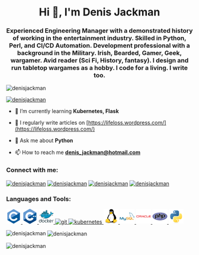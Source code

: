 <h1 align="center">Hi 👋, I'm Denis Jackman</h1>
<h3 align="center">Experienced Engineering Manager with a demonstrated history of working in the entertainment industry. Skilled in Python, Perl, and CI/CD Automation. Development professional with a background in the Military. Irish, Bearded, Gamer, Geek, wargamer. Avid reader (Sci Fi, History, fantasy). I design and run tabletop wargames as a hobby. I code for a living. I write too.</h3>

<p align="left"> <img src="https://komarev.com/ghpvc/?username=denisjackman&label=Profile%20views&color=0e75b6&style=plastic" alt="denisjackman" /> </p>

<p align="left"> <a href="https://github.com/ryo-ma/github-profile-trophy"><img src="https://github-profile-trophy.vercel.app/?username=denisjackman" alt="denisjackman" /></a> </p>

- 🌱 I’m currently learning **Kubernetes, Flask**

- 📝 I regularly write articles on [https://lifeloss.wordpress.com/](https://lifeloss.wordpress.com/)

- 💬 Ask me about **Python**

- 📫 How to reach me **denis_jackman@hotmail.com**

<h3 align="left">Connect with me:</h3>
<p align="left">
<a href="https://twitter.com/denisjackman" target="blank"><img align="center" src="https://raw.githubusercontent.com/rahuldkjain/github-profile-readme-generator/master/src/images/icons/Social/twitter.svg" alt="denisjackman" height="30" width="40" /></a>
<a href="https://linkedin.com/in/denisjackman" target="blank"><img align="center" src="https://raw.githubusercontent.com/rahuldkjain/github-profile-readme-generator/master/src/images/icons/Social/linked-in-alt.svg" alt="denisjackman" height="30" width="40" /></a>
<a href="https://kaggle.com/denisjackman" target="blank"><img align="center" src="https://raw.githubusercontent.com/rahuldkjain/github-profile-readme-generator/master/src/images/icons/Social/kaggle.svg" alt="denisjackman" height="30" width="40" /></a>
<a href="https://instagram.com/denisjackman" target="blank"><img align="center" src="https://raw.githubusercontent.com/rahuldkjain/github-profile-readme-generator/master/src/images/icons/Social/instagram.svg" alt="denisjackman" height="30" width="40" /></a>
</p>

<h3 align="left">Languages and Tools:</h3>
<p align="left"> <a href="https://www.cprogramming.com/" target="_blank" rel="noreferrer"> <img src="https://raw.githubusercontent.com/devicons/devicon/master/icons/c/c-original.svg" alt="c" width="40" height="40"/> </a> <a href="https://www.w3schools.com/cpp/" target="_blank" rel="noreferrer"> <img src="https://raw.githubusercontent.com/devicons/devicon/master/icons/cplusplus/cplusplus-original.svg" alt="cplusplus" width="40" height="40"/> </a> <a href="https://www.docker.com/" target="_blank" rel="noreferrer"> <img src="https://raw.githubusercontent.com/devicons/devicon/master/icons/docker/docker-original-wordmark.svg" alt="docker" width="40" height="40"/> </a> <a href="https://git-scm.com/" target="_blank" rel="noreferrer"> <img src="https://www.vectorlogo.zone/logos/git-scm/git-scm-icon.svg" alt="git" width="40" height="40"/> </a> <a href="https://kubernetes.io" target="_blank" rel="noreferrer"> <img src="https://www.vectorlogo.zone/logos/kubernetes/kubernetes-icon.svg" alt="kubernetes" width="40" height="40"/> </a> <a href="https://www.linux.org/" target="_blank" rel="noreferrer"> <img src="https://raw.githubusercontent.com/devicons/devicon/master/icons/linux/linux-original.svg" alt="linux" width="40" height="40"/> </a> <a href="https://www.mysql.com/" target="_blank" rel="noreferrer"> <img src="https://raw.githubusercontent.com/devicons/devicon/master/icons/mysql/mysql-original-wordmark.svg" alt="mysql" width="40" height="40"/> </a> <a href="https://www.oracle.com/" target="_blank" rel="noreferrer"> <img src="https://raw.githubusercontent.com/devicons/devicon/master/icons/oracle/oracle-original.svg" alt="oracle" width="40" height="40"/> </a> <a href="https://www.php.net" target="_blank" rel="noreferrer"> <img src="https://raw.githubusercontent.com/devicons/devicon/master/icons/php/php-original.svg" alt="php" width="40" height="40"/> </a> <a href="https://www.python.org" target="_blank" rel="noreferrer"> <img src="https://raw.githubusercontent.com/devicons/devicon/master/icons/python/python-original.svg" alt="python" width="40" height="40"/> </a> </p>

<p><img align="left" src="https://github-readme-stats.vercel.app/api/top-langs?username=denisjackman&show_icons=true&theme=dark&locale=en&layout=compact" alt="denisjackman" /></p>

<p>&nbsp;<img align="center" src="https://github-readme-stats.vercel.app/api?username=denisjackman&show_icons=true&theme=dark&locale=en" alt="denisjackman" /></p>

<p><img align="center" src="https://github-readme-streak-stats.herokuapp.com/?user=denisjackman&theme=dark" alt="denisjackman" /></p>
